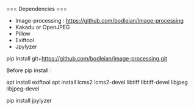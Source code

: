
=== Dependencies ===

- Image-processing : https://github.com/bodleian/image-processing
- Kakadu or OpenJPEG
- Pillow
- Exiftool
- Jpylyzer


pip install git+https://github.com/bodleian/image-processing.git

Before pip install :

apt install exiftool
apt install lcms2 lcms2-devel libtiff libtiff-devel libjpeg libjpeg-devel



pip install jpylyzer